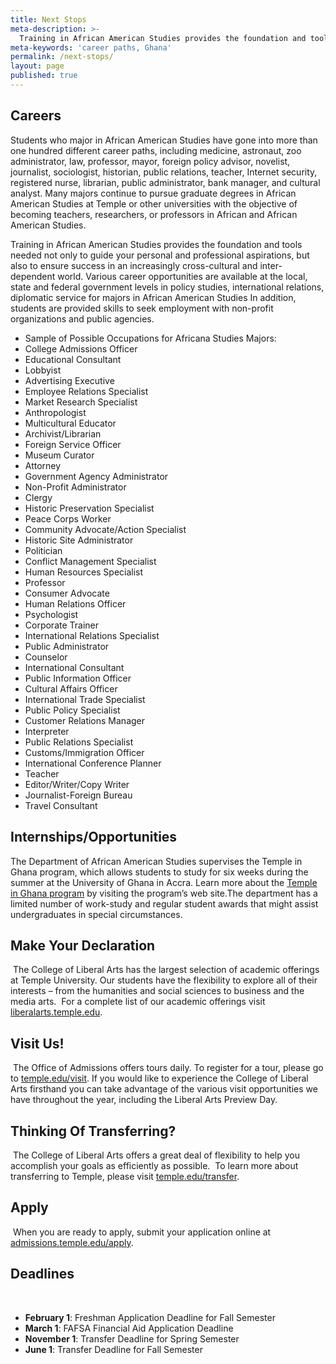 ```yaml
---
title: Next Stops
meta-description: >-
  Training in African American Studies provides the foundation and tools needed to guide your personal and professional aspirations.
meta-keywords: 'career paths, Ghana'
permalink: /next-stops/
layout: page
published: true
---
```


## Careers

Students who major in African American Studies have gone into more than one hundred different career paths, including medicine, astronaut, zoo administrator, law, professor, mayor, foreign policy advisor, novelist, journalist, sociologist, historian, public relations, teacher, Internet security, registered nurse, librarian, public administrator, bank manager, and cultural analyst. Many majors continue to pursue graduate degrees in African American Studies at Temple or other universities with the objective of becoming teachers, researchers, or professors in African and African American Studies.

Training in African American Studies provides the foundation and tools needed not only to guide your personal and professional aspirations, but also to ensure success in an increasingly cross-cultural and inter-dependent world. Various career opportunities are available at the local, state and federal government levels in policy studies, international relations, diplomatic service for majors in African American Studies In addition, students are provided skills to seek employment with non-profit organizations and public agencies.

- Sample of Possible Occupations for Africana Studies Majors:
- College Admissions Officer
- Educational Consultant
- Lobbyist
- Advertising Executive
- Employee Relations Specialist
- Market Research Specialist
- Anthropologist
- Multicultural Educator
- Archivist/Librarian
- Foreign Service Officer
- Museum Curator
- Attorney
- Government Agency Administrator
- Non-Profit Administrator
- Clergy
- Historic Preservation Specialist
- Peace Corps Worker
- Community Advocate/Action Specialist
- Historic Site Administrator
- Politician
- Conflict Management Specialist
- Human Resources Specialist
- Professor
- Consumer Advocate
- Human Relations Officer
- Psychologist
- Corporate Trainer
- International Relations Specialist
- Public Administrator
- Counselor
- International Consultant
- Public Information Officer
- Cultural Affairs Officer
- International Trade Specialist
- Public Policy Specialist
- Customer Relations Manager
- Interpreter
- Public Relations Specialist
- Customs/Immigration Officer
- International Conference Planner
- Teacher
- Editor/Writer/Copy Writer
- Journalist-Foreign Bureau
- Travel Consultant

## Internships/Opportunities

The Department of African American Studies supervises the Temple in Ghana program, which allows students to study for six weeks during the summer at the University of Ghana in Accra. Learn more about the [Temple in Ghana program](http://www.temple.edu/studyabroad/programs/summer/ghana/index.html) by visiting the program’s web site.The department has a limited number of work-study and regular student awards that might assist undergraduates in special circumstances.

## Make Your Declaration
​
The College of Liberal Arts has the largest selection of academic offerings at Temple University. Our students have the flexibility to explore all of their interests – from the humanities and social sciences to business and the media arts.
​
For a complete list of our academic offerings visit [liberalarts.temple.edu](http://www.liberalarts.temple.edu).
​
## Visit Us!
​
The Office of Admissions offers tours daily. To register for a tour, please go to [temple.edu/visit](http://admissions.temple.edu/visit). If you would like to experience the College of Liberal Arts firsthand you can take advantage of the various visit opportunities we have throughout the year, including the Liberal Arts Preview Day.
​
## Thinking Of Transferring?
​
The College of Liberal Arts offers a great deal of flexibility to help you accomplish your goals as efficiently as possible.
​
To learn more about transferring to Temple, please visit [temple.edu/transfer](http://admissions.temple.edu/transfer).
​
## Apply
​
When you are ready to apply, submit your application online at [admissions.temple.edu/apply](http://admissions.temple.edu/apply).
​
## Deadlines
​
- **February 1**: Freshman Application Deadline for Fall Semester
- **March 1**: FAFSA Financial Aid Application Deadline
- **November 1**: Transfer Deadline for Spring Semester
- **June 1**: Transfer Deadline for Fall Semester

